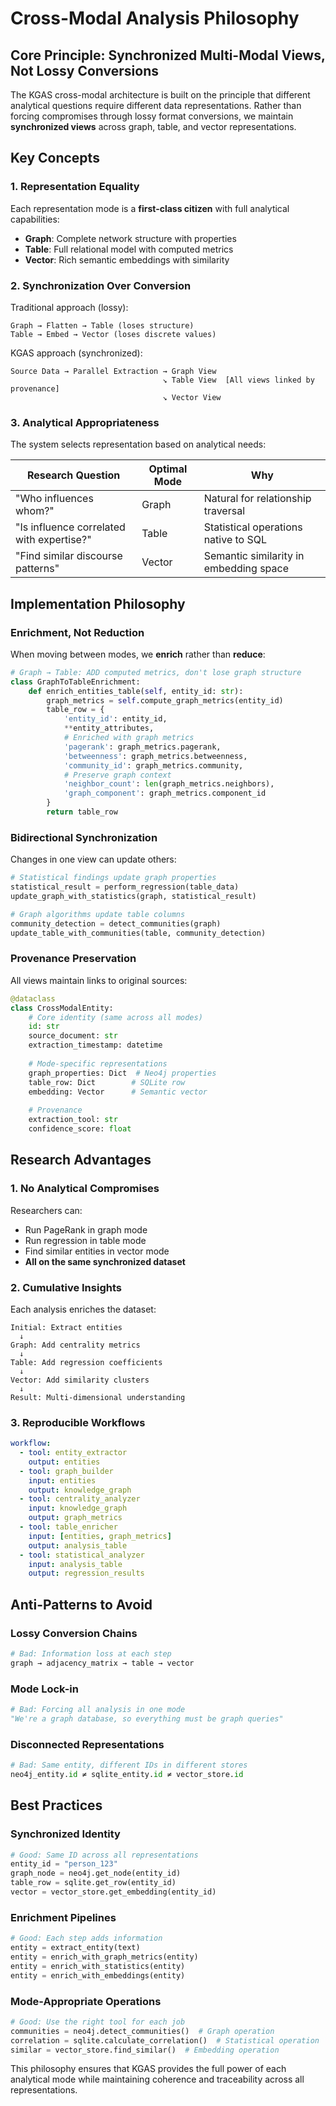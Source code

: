 # Cross-Modal Analysis Philosophy

## Core Principle: Synchronized Multi-Modal Views, Not Lossy Conversions

The KGAS cross-modal architecture is built on the principle that different analytical questions require different data representations. Rather than forcing compromises through lossy format conversions, we maintain **synchronized views** across graph, table, and vector representations.

## Key Concepts

### 1. Representation Equality
Each representation mode is a **first-class citizen** with full analytical capabilities:
- **Graph**: Complete network structure with properties
- **Table**: Full relational model with computed metrics  
- **Vector**: Rich semantic embeddings with similarity

### 2. Synchronization Over Conversion
Traditional approach (lossy):
```
Graph → Flatten → Table (loses structure)
Table → Embed → Vector (loses discrete values)
```

KGAS approach (synchronized):
```
Source Data → Parallel Extraction → Graph View
                                  ↘ Table View  [All views linked by provenance]
                                  ↘ Vector View
```

### 3. Analytical Appropriateness
The system selects representation based on analytical needs:

| Research Question | Optimal Mode | Why |
|------------------|--------------|-----|
| "Who influences whom?" | Graph | Natural for relationship traversal |
| "Is influence correlated with expertise?" | Table | Statistical operations native to SQL |
| "Find similar discourse patterns" | Vector | Semantic similarity in embedding space |

## Implementation Philosophy

### Enrichment, Not Reduction
When moving between modes, we **enrich** rather than **reduce**:

```python
# Graph → Table: ADD computed metrics, don't lose graph structure
class GraphToTableEnrichment:
    def enrich_entities_table(self, entity_id: str):
        graph_metrics = self.compute_graph_metrics(entity_id)
        table_row = {
            'entity_id': entity_id,
            **entity_attributes,
            # Enriched with graph metrics
            'pagerank': graph_metrics.pagerank,
            'betweenness': graph_metrics.betweenness,
            'community_id': graph_metrics.community,
            # Preserve graph context
            'neighbor_count': len(graph_metrics.neighbors),
            'graph_component': graph_metrics.component_id
        }
        return table_row
```

### Bidirectional Synchronization
Changes in one view can update others:

```python
# Statistical findings update graph properties
statistical_result = perform_regression(table_data)
update_graph_with_statistics(graph, statistical_result)

# Graph algorithms update table columns  
community_detection = detect_communities(graph)
update_table_with_communities(table, community_detection)
```

### Provenance Preservation
All views maintain links to original sources:

```python
@dataclass
class CrossModalEntity:
    # Core identity (same across all modes)
    id: str
    source_document: str
    extraction_timestamp: datetime
    
    # Mode-specific representations
    graph_properties: Dict  # Neo4j properties
    table_row: Dict        # SQLite row
    embedding: Vector      # Semantic vector
    
    # Provenance
    extraction_tool: str
    confidence_score: float
```

## Research Advantages

### 1. No Analytical Compromises
Researchers can:
- Run PageRank in graph mode
- Run regression in table mode  
- Find similar entities in vector mode
- **All on the same synchronized dataset**

### 2. Cumulative Insights
Each analysis enriches the dataset:
```
Initial: Extract entities
  ↓
Graph: Add centrality metrics
  ↓
Table: Add regression coefficients
  ↓
Vector: Add similarity clusters
  ↓
Result: Multi-dimensional understanding
```

### 3. Reproducible Workflows
```yaml
workflow:
  - tool: entity_extractor
    output: entities
  - tool: graph_builder
    input: entities
    output: knowledge_graph
  - tool: centrality_analyzer
    input: knowledge_graph
    output: graph_metrics
  - tool: table_enricher
    input: [entities, graph_metrics]
    output: analysis_table
  - tool: statistical_analyzer
    input: analysis_table
    output: regression_results
```

## Anti-Patterns to Avoid

### Lossy Conversion Chains
```python
# Bad: Information loss at each step
graph → adjacency_matrix → table → vector
```

### Mode Lock-in
```python
# Bad: Forcing all analysis in one mode
"We're a graph database, so everything must be graph queries"
```

### Disconnected Representations
```python
# Bad: Same entity, different IDs in different stores
neo4j_entity.id ≠ sqlite_entity.id ≠ vector_store.id
```

## Best Practices

### Synchronized Identity
```python
# Good: Same ID across all representations
entity_id = "person_123"
graph_node = neo4j.get_node(entity_id)
table_row = sqlite.get_row(entity_id)  
vector = vector_store.get_embedding(entity_id)
```

### Enrichment Pipelines
```python
# Good: Each step adds information
entity = extract_entity(text)
entity = enrich_with_graph_metrics(entity)
entity = enrich_with_statistics(entity)
entity = enrich_with_embeddings(entity)
```

### Mode-Appropriate Operations
```python
# Good: Use the right tool for each job
communities = neo4j.detect_communities()  # Graph operation
correlation = sqlite.calculate_correlation()  # Statistical operation
similar = vector_store.find_similar()  # Embedding operation
```

This philosophy ensures that KGAS provides the full power of each analytical mode while maintaining coherence and traceability across all representations.

